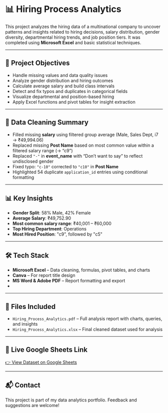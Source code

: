 # 📊 Hiring Process Analytics

This project analyzes the hiring data of a multinational company to uncover patterns and insights related to hiring decisions, salary distribution, gender diversity, departmental hiring trends, and job position tiers. It was completed using **Microsoft Excel** and basic statistical techniques.

---

## 🧠 Project Objectives

- Handle missing values and data quality issues
- Analyze gender distribution and hiring outcomes
- Calculate average salary and build class intervals
- Detect and fix typos and duplicates in categorical fields
- Visualize departmental and position-based hiring
- Apply Excel functions and pivot tables for insight extraction

---

## 🧹 Data Cleaning Summary

- Filled missing **salary** using filtered group average (Male, Sales Dept, i7 → ₹49,994.06)
- Replaced missing **Post Name** based on most common value within a filtered salary range (→ “c9”)
- Replaced `"-"` in **event_name** with “Don’t want to say” to reflect undisclosed gender
- Fixed typo: `"c-10"` corrected to `"c10"` in **Post Name**
- Highlighted 54 duplicate `application_id` entries using conditional formatting

---

## 📊 Key Insights

- **Gender Split**: 58% Male, 42% Female
- **Average Salary**: ₹49,752.90
- **Most common salary range**: ₹40,001 – ₹60,000
- **Top Hiring Department**: Operations
- **Most Hired Position**: "c9", followed by "c5"

---

## 🛠 Tech Stack

- **Microsoft Excel** – Data cleaning, formulas, pivot tables, and charts
- **Canva** – For report title design
- **MS Word & Adobe PDF** – Report formatting and export
- 

---

## 📁 Files Included

- `Hiring_Process_Analytics.pdf` – Full analysis report with charts, queries, and insights
- `Hiring_Process_Analytics.xlsx` – Final cleaned dataset used for analysis

---

## 📌 Live Google Sheets Link

[👉 View Dataset on Google Sheets](https://docs.google.com/spreadsheets/d/1uwu3v1IMFv4C9jIV029rUswWt19-LKyE/edit?usp=sharing)

---

## 📬 Contact

This project is part of my data analytics portfolio. Feedback and suggestions are welcome!

